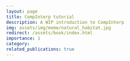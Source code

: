 ```yaml
---
layout: page
title: CompInterp tutorial
description: A WIP introduction to CompInterp
img: assets/img/meme/natural_habitat.jpg
redirect: /assets/book/index.html
importance: 1
category:
related_publications: true
---
```

